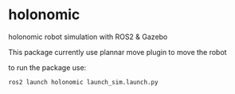# holonomic
holonomic robot simulation with ROS2 &amp; Gazebo  
  
This package currently use plannar move plugin to move the robot  

to run the package use:  
```
ros2 launch holonomic launch_sim.launch.py
```
